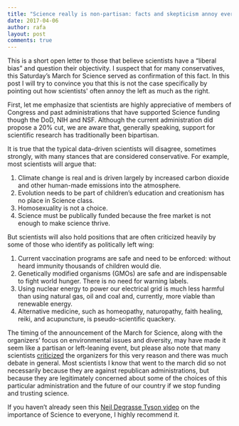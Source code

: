 ```yaml
---
title: "Science really is non-partisan: facts and skepticism annoy everybody"
date: 2017-04-06
author: rafa
layout: post
comments: true
---
```



This is a short open letter to those that believe scientists have a “liberal bias” and question their objectivity. I suspect that for many conservatives, this Saturday’s March for Science served as confirmation of this fact. In this post I will try to convince you that this is not the case specifically by pointing out how scientists' often annoy the left as much as the right.

First, let me emphasize that scientists are highly appreciative of members of Congress and past administrations that have supported Science funding though the DoD, NIH and NSF. Although the current administration did propose a 20% cut, we are aware that, generally speaking, support for scientific research has traditionally been bipartisan. 

It is true that the typical data-driven scientists will disagree, sometimes strongly, with many stances that are considered conservative. For example, most scientists will argue that:

1. Climate change is real and is driven largely by increased carbon dioxide and other human-made emissions into the atmosphere.
2. Evolution needs to be part of children’s education and creationism has no place in Science class.
3. Homosexuality is not a choice.
4. Science must be publically funded because the free market is not enough to make science thrive.

But scientists will also hold positions that are often criticized heavily by some of those who identify as politically left wing: 

1. Current vaccination programs are safe and need to be enforced: without heard immunity thousands of children would die. 
2. Genetically modified organisms (GMOs) are safe and are indispensable to fight world hunger. There is no need for warning labels.
3. Using nuclear energy to power our electrical grid is much less harmful than using natural gas, oil and coal and, currently, more viable than renewable energy.
4. Alternative medicine, such as homeopathy, naturopathy, faith healing, reiki, and acupuncture, is pseudo-scientific quackery.

The timing of the announcement of the March for Science, along with the organizers’ focus on environmental issues and diversity, may have made it seem like a partisan or left-leaning event, but please also note that many scientists [criticized]( https://www.nytimes.com/2017/01/31/opinion/a-scientists-march-on-washington-is-a-bad-idea.html) the organizers for this very reason and there was much debate in general. Most scientists I know that went to the march did so not necessarily because they are against republican administrations, but because they are legitimately concerned about some of the choices of this particular administration and the future of our country if we stop funding and trusting science. 

If you haven’t already seen this [Neil Degrasse Tyson video](https://www.youtube.com/watch?v=8MqTOEospfo) on the importance of Science to everyone, I highly recommend it.




